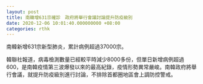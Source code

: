```yaml
---
layout: post
title: 南韓增631宗確診　政府將舉行會議討論提升防疫級別
date: 2020-12-06 10:01:40.000000000 +08:00
categories: rthk
---
```


南韓新增631宗新型肺炎，累計病例超過37000宗。

韓聯社報道，病毒檢測數量已經較平時減少8000多份，但單日新增病例超過600，是南韓疫情第三波爆發以來的最高紀錄，疫情形勢異常嚴峻。南韓政府將舉行會議，就提升防疫級別進行討論，不排除首都圈地區會上調防控警戒。
